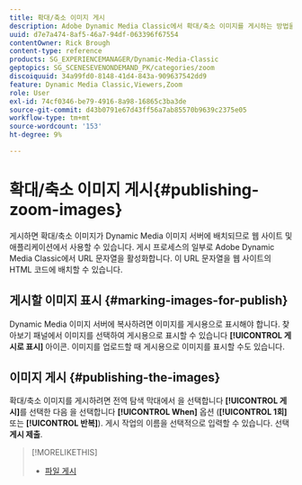 ```yaml
---
title: 확대/축소 이미지 게시
description: Adobe Dynamic Media Classic에서 확대/축소 이미지를 게시하는 방법을 알아봅니다.
uuid: d7e7a474-8af5-46a7-94df-063396f67554
contentOwner: Rick Brough
content-type: reference
products: SG_EXPERIENCEMANAGER/Dynamic-Media-Classic
geptopics: SG_SCENESEVENONDEMAND_PK/categories/zoom
discoiquuid: 34a99fd0-8148-41d4-843a-909637542dd9
feature: Dynamic Media Classic,Viewers,Zoom
role: User
exl-id: 74cf0346-be79-4916-8a98-16865c3ba3de
source-git-commit: d43b0791e67d43ff56a7ab85570b9639c2375e05
workflow-type: tm+mt
source-wordcount: '153'
ht-degree: 9%

---
```


# 확대/축소 이미지 게시{#publishing-zoom-images}

게시하면 확대/축소 이미지가 Dynamic Media 이미지 서버에 배치되므로 웹 사이트 및 애플리케이션에서 사용할 수 있습니다. 게시 프로세스의 일부로 Adobe Dynamic Media Classic에서 URL 문자열을 활성화합니다. 이 URL 문자열을 웹 사이트의 HTML 코드에 배치할 수 있습니다.

## 게시할 이미지 표시 {#marking-images-for-publish}

Dynamic Media 이미지 서버에 복사하려면 이미지를 게시용으로 표시해야 합니다. 찾아보기 패널에서 이미지를 선택하여 게시용으로 표시할 수 있습니다 **[!UICONTROL 게시로 표시]** 아이콘. 이미지를 업로드할 때 게시용으로 이미지를 표시할 수도 있습니다.

## 이미지 게시 {#publishing-the-images}

확대/축소 이미지를 게시하려면 전역 탐색 막대에서 을 선택합니다 **[!UICONTROL 게시]**&#x200B;를 선택한 다음 을 선택합니다 **[!UICONTROL When]** 옵션 (**[!UICONTROL 1회]** 또는 **[!UICONTROL 반복]**). 게시 작업의 이름을 선택적으로 입력할 수 있습니다. 선택 **게시 제출**.

>[!MORELIKETHIS]
>
>* [파일 게시](publishing-files.md#publishing_files)

